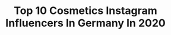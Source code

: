 ---
title: Top 10 Cosmetics Instagram Influencers In Germany In 2020
description: Identify the most popular Instagram accounts on inBeat.
platform: Instagram
profiles:
  - username: "individuallylivingover50"
    fullname: >-
      Angelika
    location: "Germany"
    followers: 86402
    engagement: 211
    commentsToLikes: 0.063695
    avatar: "https://scontent-atl3-1.cdninstagram.com/v/t51.2885-19/s320x320/65872059_2261475057302156_3338297815108419584_n.jpg?_nc_ht=scontent-atl3-1.cdninstagram.com&_nc_ohc=iq0X15vTez8AX_ebDhp&oh=bb8fadf802163f247b2b260ea4d01aa1&oe=5EBCA885"
    verified: false
    hashtags: "#potd, #sunnyday, #casuallook, #blondhair"
  - username: "hanna.look"
    fullname: >-
      Hanna | Placemodels
    location: "Germany"
    followers: 8673
    engagement: 527
    commentsToLikes: 0.050487
    avatar: "https://scontent-lhr8-1.cdninstagram.com/v/t51.2885-19/s320x320/51917139_696333880761742_3695048557607256064_n.jpg?_nc_ht=scontent-lhr8-1.cdninstagram.com&_nc_ohc=-kR8094VFW8AX_y4KCO&oh=8fada69ba5b7d6ea20f345111a56015c&oe=5EBC749A"
    verified: false
    hashtags: "#smilebehappy, #veganlife, #love, #danishdesign"
  - username: "sylviemeis"
    fullname: >-
      Sylvie Meis
    location: "Germany"
    followers: 1272815
    engagement: 137
    commentsToLikes: 0.019588
    avatar: "https://scontent-ams4-1.cdninstagram.com/v/t51.2885-19/s320x320/42418239_332697090630063_2341639203688808448_n.jpg?_nc_ht=scontent-ams4-1.cdninstagram.com&_nc_ohc=olbFXUxwy8AAX-EEQUD&oh=6c802586b747c01bb0f8413c1857fab9&oe=5EB2DF4B"
    verified: true
    hashtags: "#staysafe, #boostyourimmunesystem, #happyathome, #wirbleibenzuhause"
  - username: "csennlaub"
    fullname: >-
      Christina Sennlaub
    location: "Germany"
    followers: 2581
    engagement: 1179
    commentsToLikes: 0.127842
    avatar: "https://scontent-amt2-1.cdninstagram.com/v/t51.2885-19/13525421_1554777094830340_419477897_a.jpg?_nc_ht=scontent-amt2-1.cdninstagram.com&_nc_ohc=1roGdjMnPiEAX9AiaVX&oh=a81d26b5744f6dbf3a18c38eaf5de1de&oe=5EB9F1F8"
    verified: false
    hashtags: "#cologne, #brother, #diorbeautylovers, #diorcapturetotale"
  - username: "charlotte_weise"
    fullname: >-
      Charlotte Weise🌱
    location: "Germany"
    followers: 92587
    engagement: 511
    commentsToLikes: 0.038369
    avatar: "https://scontent-lhr8-1.cdninstagram.com/v/t51.2885-19/s320x320/74570449_592325608189226_6662105518661697536_n.jpg?_nc_ht=scontent-lhr8-1.cdninstagram.com&_nc_ohc=DAn1X3EyiFcAX-6SpaO&oh=0d15c0d68f9f959c2c6d4d66c12a0c6a&oe=5EBA294B"
    verified: false
    hashtags: "#swimwear, #erk, #gesundheit, #positivesdenken"
  - username: "binchen777testet"
    fullname: >-
      ♡ Sabine ♡
    location: "Germany"
    followers: 9657
    engagement: 418
    commentsToLikes: 0.262866
    avatar: "https://scontent-lga3-1.cdninstagram.com/v/t51.2885-19/s320x320/71045214_491562311395940_1830949068000460800_n.jpg?_nc_ht=scontent-lga3-1.cdninstagram.com&_nc_ohc=8LGRwRXwr_wAX-8ijbU&oh=f98f0985034426992bf5c34bff05f8f3&oe=5EA3265B"
    verified: false
    hashtags: "#instagramtest, #jasmine, #ulricdevarens, #stayhealthyandfit"
  - username: "hejorganic"
    fullname: >-
      HEJ ORGANIC
    location: "Germany"
    followers: 16671
    engagement: 158
    commentsToLikes: 0.064001
    avatar: "https://scontent-ams4-1.cdninstagram.com/v/t51.2885-19/s320x320/15803474_1878506135701789_4746614679478992896_a.jpg?_nc_ht=scontent-ams4-1.cdninstagram.com&_nc_ohc=dezvyv-RvU8AX9ZlpNX&oh=01f280236dbccfbf08f1fa7721813029&oe=5EAED7D1"
    verified: false
    hashtags: "#vegan, #bodypositivity, #femalepower, #naturalcosmetics"
  - username: "kupfergruen.shop"
    fullname: >-
      Kupfergrün
    location: "Germany"
    followers: 31010
    engagement: 321
    commentsToLikes: 0.011144
    avatar: "https://scontent-hkg3-1.cdninstagram.com/v/t51.2885-19/s320x320/56412499_367028137488236_299370078208524288_n.jpg?_nc_ht=scontent-hkg3-1.cdninstagram.com&_nc_ohc=tJP2-7SftPkAX8Zm2C0&oh=d5174d944769955d1554ab1173a6fca4&oe=5EA520AE"
    verified: false
    hashtags: "#plastikfrei, #vegankosmetik, #naturkosmetik, #nachhaltigkeit"
  - username: "karodelafleur"
    fullname: >-
      KARO
    location: "Germany"
    followers: 27289
    engagement: 535
    commentsToLikes: 0.103437
    avatar: "https://scontent-ams4-1.cdninstagram.com/v/t51.2885-19/s320x320/90086116_156320012183704_7603242104298405888_n.jpg?_nc_ht=scontent-ams4-1.cdninstagram.com&_nc_ohc=siqSatcN9pgAX8Z7mUm&oh=6723dcf277c68bbeda27b769200aa08a&oe=5EBACD00"
    verified: false
    hashtags: "#bauchbeinepo, #bodycare, #smile, #friends"
  - username: "johannaxschmid"
    fullname: >-
      JOHANNA ⚡️
    location: "Germany"
    followers: 6105
    engagement: 2017
    commentsToLikes: 0.176814
    avatar: "https://instagram.fkul16-1.fna.fbcdn.net/v/t51.2885-19/s320x320/87784054_855752071539257_7556845372191014912_n.jpg?_nc_ht=instagram.fkul16-1.fna.fbcdn.net&_nc_ohc=RWegN4Yw3o8AX8PprJw&oh=d2de72d85c1786dd8adbeb300114b050&oe=5E9F40E8"
    verified: false
    hashtags: "#cosmetics, #mainz, #style, #home"
---